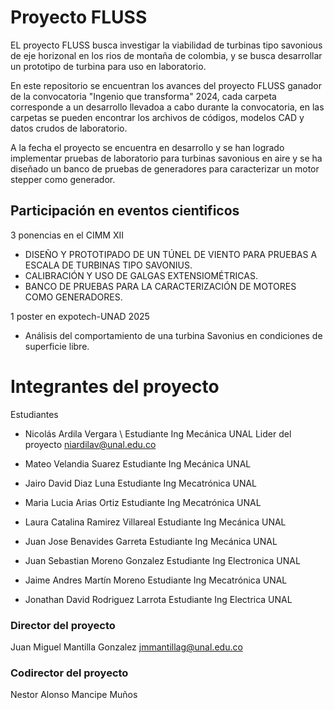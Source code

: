 # Proyecto FLUSS
EL proyecto FLUSS busca investigar la viabilidad de turbinas tipo savonious de eje horizonal en los rios de montaña de colombia, y se busca desarrollar un prototipo de turbina para uso en laboratorio.

En este repositorio se encuentran los avances del proyecto FLUSS ganador de la convocatoria "Ingenio que transforma" 2024, cada carpeta corresponde a un desarrollo llevadoa a cabo durante la convocatoria, en las carpetas se pueden encontrar los archivos de códigos, modelos CAD y datos crudos de laboratorio.

A la fecha el proyecto se encuentra en desarrollo y se han logrado implementar pruebas de laboratorio para turbinas savonious en aire y se ha diseñado un banco de pruebas de generadores para caracterizar un motor stepper como generador.

## Participación en eventos cientificos

3 ponencias en el CIMM XII
- DISEÑO Y PROTOTIPADO DE UN TÚNEL DE VIENTO PARA PRUEBAS A ESCALA DE TURBINAS TIPO SAVONIUS. 
- CALIBRACIÓN Y USO DE GALGAS EXTENSIOMÉTRICAS.
- BANCO DE PRUEBAS PARA LA CARACTERIZACIÓN DE MOTORES COMO GENERADORES.

1 poster en expotech-UNAD 2025    
- Análisis del comportamiento de una turbina Savonius en condiciones de superficie libre.

# Integrantes del proyecto
Estudiantes

- Nicolás Ardila Vergara \\
Estudiante Ing Mecánica UNAL
Lider del proyecto
niardilav@unal.edu.co

- Mateo Velandia Suarez 
Estudiante Ing Mecánica UNAL

- Jairo David Diaz Luna
Estudiante Ing Mecatrónica UNAL

- Maria Lucia Arias Ortiz
Estudiante Ing Mecatrónica UNAL

- Laura Catalina Ramirez Villareal
Estudiante Ing Mecánica UNAL

- Juan Jose Benavides Garreta
Estudiante Ing Mecánica UNAL

- Juan Sebastian Moreno Gonzalez
Estudiante Ing Electronica UNAL

- Jaime Andres Martín Moreno
Estudiante Ing Mecatrónica UNAL

- Jonathan David Rodriguez Larrota
Estudiante Ing Electrica UNAL

### Director del proyecto
Juan Miguel Mantilla Gonzalez
jmmantillag@unal.edu.co
### Codirector del proyecto
Nestor Alonso Mancipe Muños
